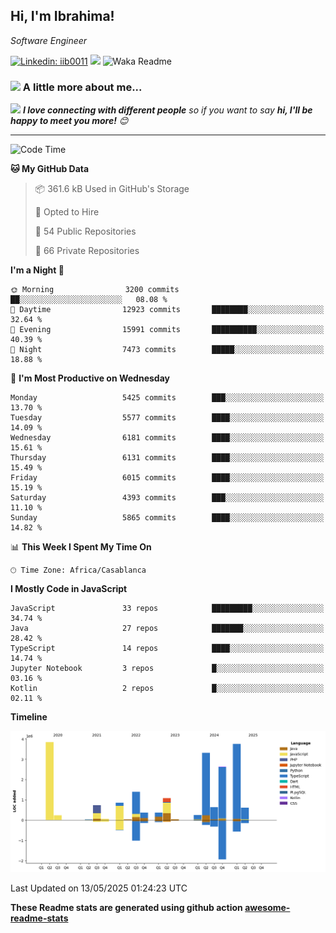 <h2>Hi, I'm Ibrahima! </h2>
<p><em>Software Engineer 
</em></p>


[![Linkedin: iib0011](https://img.shields.io/badge/-iib0011-blue?style=flat-square&logo=Linkedin&logoColor=white&link=https://www.linkedin.com/in/iib0011/)](https://www.linkedin.com/in/iib0011/)
![](https://visitor-badge.glitch.me/badge?page_id=iib0011)
![Waka Readme](https://github.com/iib0011/iib0011/workflows/Waka%20Readme/badge.svg)


### <img src="https://media.giphy.com/media/VgCDAzcKvsR6OM0uWg/giphy.gif" width="50"> A little more about me...  


<img src="https://media.giphy.com/media/LnQjpWaON8nhr21vNW/giphy.gif" width="60"> <em><b>I love connecting with different people</b> so if you want to say <b>hi, I'll be happy to meet you more!</b> 😊</em>

---
<!--START_SECTION:waka-->
![Code Time](http://img.shields.io/badge/Code%20Time-4%2C824%20hrs%2025%20mins-blue)

**🐱 My GitHub Data** 

> 📦 361.6 kB Used in GitHub's Storage 
 > 
> 💼 Opted to Hire
 > 
> 📜 54 Public Repositories 
 > 
> 🔑 66 Private Repositories 
 > 
**I'm a Night 🦉** 

```text
🌞 Morning                3200 commits        ██░░░░░░░░░░░░░░░░░░░░░░░   08.08 % 
🌆 Daytime                12923 commits       ████████░░░░░░░░░░░░░░░░░   32.64 % 
🌃 Evening                15991 commits       ██████████░░░░░░░░░░░░░░░   40.39 % 
🌙 Night                  7473 commits        █████░░░░░░░░░░░░░░░░░░░░   18.88 % 
```
📅 **I'm Most Productive on Wednesday** 

```text
Monday                   5425 commits        ███░░░░░░░░░░░░░░░░░░░░░░   13.70 % 
Tuesday                  5577 commits        ████░░░░░░░░░░░░░░░░░░░░░   14.09 % 
Wednesday                6181 commits        ████░░░░░░░░░░░░░░░░░░░░░   15.61 % 
Thursday                 6131 commits        ████░░░░░░░░░░░░░░░░░░░░░   15.49 % 
Friday                   6015 commits        ████░░░░░░░░░░░░░░░░░░░░░   15.19 % 
Saturday                 4393 commits        ███░░░░░░░░░░░░░░░░░░░░░░   11.10 % 
Sunday                   5865 commits        ████░░░░░░░░░░░░░░░░░░░░░   14.82 % 
```


📊 **This Week I Spent My Time On** 

```text
🕑︎ Time Zone: Africa/Casablanca
```

**I Mostly Code in JavaScript** 

```text
JavaScript               33 repos            █████████░░░░░░░░░░░░░░░░   34.74 % 
Java                     27 repos            ███████░░░░░░░░░░░░░░░░░░   28.42 % 
TypeScript               14 repos            ████░░░░░░░░░░░░░░░░░░░░░   14.74 % 
Jupyter Notebook         3 repos             █░░░░░░░░░░░░░░░░░░░░░░░░   03.16 % 
Kotlin                   2 repos             █░░░░░░░░░░░░░░░░░░░░░░░░   02.11 % 
```



**Timeline**

![Lines of Code chart](https://raw.githubusercontent.com/iib0011/iib0011/master/assets/bar_graph.png)


 Last Updated on 13/05/2025 01:24:23 UTC
<!--END_SECTION:waka-->

**These Readme stats are generated using github action [awesome-readme-stats](https://github.com/iib0011/waka-readme-stats)**
